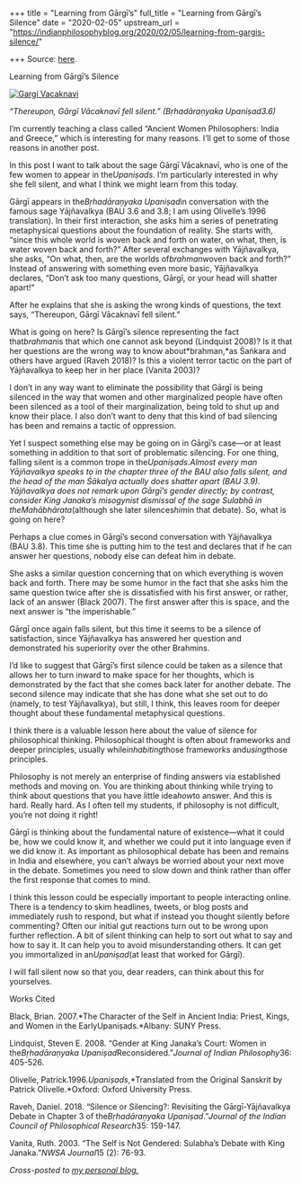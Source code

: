 +++
title = "Learning from Gārgī’s"
full_title = "Learning from Gārgī’s Silence"
date = "2020-02-05"
upstream_url = "https://indianphilosophyblog.org/2020/02/05/learning-from-gargis-silence/"

+++
Source: [here](https://indianphilosophyblog.org/2020/02/05/learning-from-gargis-silence/).

Learning from Gārgī’s Silence

[![Gargi
Vacaknavi](http://indianphilosophyblog.org/wp-content/uploads/sites/2/2020/02/Gargi-Vacaknavi-300x300.jpg)](http://indianphilosophyblog.org/wp-content/uploads/sites/2/2020/02/Gargi-Vacaknavi.jpg)

*“Thereupon, Gārgī Vācaknavī fell silent.” (Bṛhadāraṇyaka Upaniṣad3.6)*

I’m currently teaching a class called “Ancient Women Philosophers: India
and Greece,” which is interesting for many reasons. I’ll get to some of
those reasons in another post.

In this post I want to talk about the sage Gārgī Vācaknavī, who is one
of the few women to appear in the*Upaniṣads*. I’m particularly
interested in why she fell silent, and what I think we might learn from
this today.

Gārgī appears in the*Bṛhadāraṇyaka Upaniṣad*in conversation with the
famous sage Yājñavalkya (BAU 3.6 and 3.8; I am using Olivelle’s 1996
translation). In their first interaction, she asks him a series of
penetrating metaphysical questions about the foundation of reality. She
starts with, “since this whole world is woven back and forth on water,
on what, then, is water woven back and forth?” After several exchanges
with Yājñavalkya, she asks, “On what, then, are the worlds
of*brahman*woven back and forth?” Instead of answering with something
even more basic, Yājñavalkya declares, “Don’t ask too many questions,
Gārgī, or your head will shatter apart!”

After he explains that she is asking the wrong kinds of questions, the
text says, “Thereupon, Gārgī Vācaknavī fell silent.”

What is going on here? Is Gārgī’s silence representing the fact
that*brahman*is that which one cannot ask beyond (Lindquist 2008)? Is
it that her questions are the wrong way to know about*brahman,*as
Śaṅkara and others have argued (Raveh 2018)? Is this a violent terror
tactic on the part of Yājñavalkya to keep her in her place (Vanita
2003)?

I don’t in any way want to eliminate the possibility that Gārgī is being
silenced in the way that women and other marginalized people have often
been silenced as a tool of their marginalization, being told to shut up
and know their place. I also don’t want to deny that this kind of bad
silencing has been and remains a tactic of oppression.

Yet I suspect something else may be going on in Gārgī’s case—or at least
something in addition to that sort of problematic silencing. For one
thing, falling silent is a common trope in the*Upaniṣads.*Almost every
man Yājñavalkya speaks to in the chapter three of the BAU also falls
silent, and the head of the man Śākalya actually does shatter apart (BAU
3.9). Yājñavalkya does not remark upon Gārgī’s gender directly; by
contrast, consider King Janaka’s misogynist dismissal of the sage
Sulabhā in the*Mahābhārata*(although she later silences*him*in that
debate). So, what is going on here?

Perhaps a clue comes in Gārgī’s second conversation with Yājñavalkya
(BAU 3.8). This time she is putting him to the test and declares that if
he can answer her questions, nobody else can defeat him in debate.

She asks a similar question concerning that on which everything is woven
back and forth. There may be some humor in the fact that she asks him
the same question twice after she is dissatisfied with his first answer,
or rather, lack of an answer (Black 2007). The first answer after this
is space, and the next answer is “the imperishable.”

Gārgī once again falls silent, but this time it seems to be a silence of
satisfaction, since Yājñavalkya has answered her question and
demonstrated his superiority over the other Brahmins.

I’d like to suggest that Gārgī’s first silence could be taken as a
silence that allows her to turn inward to make space for her thoughts,
which is demonstrated by the fact that she comes back later for another
debate. The second silence may indicate that she has done what she set
out to do (namely, to test Yājñavalkya), but still, I think, this leaves
room for deeper thought about these fundamental metaphysical questions.

I think there is a valuable lesson here about the value of silence for
philosophical thinking. Philosophical thought is often about frameworks
and deeper principles, usually while*inhabiting*those frameworks
and*using*those principles.

Philosophy is not merely an enterprise of finding answers via
established methods and moving on. You are thinking about thinking while
trying to think about questions that you have little idea*how*to
answer. And this is hard. Really hard. As I often tell my students, if
philosophy is not difficult, you’re not doing it right!

Gārgī is thinking about the fundamental nature of existence—what it
could be, how we could know it, and whether we could put it into
language even if we did know it. As important as philosophical debate
has been and remains in India and elsewhere, you can’t always be worried
about your next move in the debate. Sometimes you need to slow down and
think rather than offer the first response that comes to mind.

I think this lesson could be especially important to people interacting
online. There is a tendency to skim headlines, tweets, or blog posts and
immediately rush to respond, but what if instead you thought silently
before commenting? Often our initial gut reactions turn out to be wrong
upon further reflection. A bit of silent thinking can help to sort out
what to say and how to say it. It can help you to avoid misunderstanding
others. It can get you immortalized in an*Upaniṣad*(at least that
worked for Gārgī).

I will fall silent now so that you, dear readers, can think about this
for yourselves.



Works Cited

Black, Brian. 2007.*The Character of the Self in Ancient India: Priest,
Kings, and Women in the EarlyUpaniṣads.*Albany: SUNY Press.

Lindquist, Steven E. 2008. “Gender at King Janaka’s Court: Women in
the*Bṛhadāraṇyaka Upaniṣad*Reconsidered.”*Journal of Indian
Philosophy*36: 405-526.

Olivelle, Patrick.1996.*Upaniṣads*,*Translated from the Original
Sanskrit by Patrick Olivelle.*Oxford: Oxford University Press.

Raveh, Daniel. 2018. “Silence or Silencing?: Revisiting the
Gārgī-Yājñavalkya Debate in Chapter 3 of the*Bṛhadāraṇyaka
Upaniṣad*.”*Journal of the Indian Council of Philosophical
Research*35: 159-147.

Vanita, Ruth. 2003. “The Self is Not Gendered: Sulabha’s Debate with
King Janaka.”*NWSA Journal*15 (2): 76-93.



*Cross-posted to [my personal
blog.](https://examinedworlds.blogspot.com/2020/02/on-need-to-fall-silent.html)*
